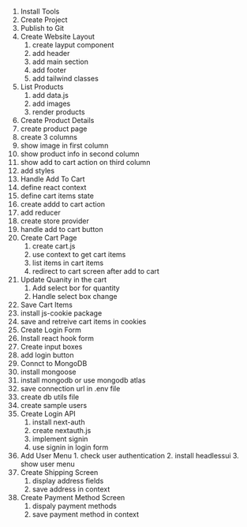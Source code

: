 1. Install Tools
2. Create Project
3. Publish to Git
4. Create Website Layout
    1. create layput component
    2. add header
    3. add main section
    4. add footer
    5. add tailwind classes
5. List Products
   1. add data.js
   2. add images
   3. render products
6.  Create Product Details
   1. create product page
   2. create 3 columns
   3. show image in first column
   4. show product info in second column
   5. show add to cart action on third column
   6. add styles
7.  Handle Add To Cart
   1. define react context
   2. define cart items state
   3. create addd to cart action
   4. add reducer
   5. create store provider
   6. handle add to cart button
8. Create Cart Page
   1. create cart.js
   2. use context to get cart items
   3. list items in cart items
   4. redirect to cart screen after add to cart
9. Update Quanity in the cart
   1. Add select bor for quantity
   2. Handle select box change
10. Save Cart Items
   1. install js-cookie package
   2. save and retreive cart items in cookies
11. Create Login Form
   1. Install react hook form
   2. Create input boxes
   3. add login button
12. Connct to MongoDB
   1. install mongoose
   2. install mongodb or use mongodb atlas
   3. save connection url in .env file
   4. create db utils file
   5. create sample users
13. Create Login API
    1. install next-auth
    2. create nextauth.js
    3. implement signin
    4. use signin in login form
14.  Add User Menu
    1. check user authentication
    2. install headlessui
    3. show user menu
15. Create Shipping Screen
    1. display address fields
    2. save address in context
16. Create Payment Method Screen
    1. dispaly payment methods
    2. save payment method in context
